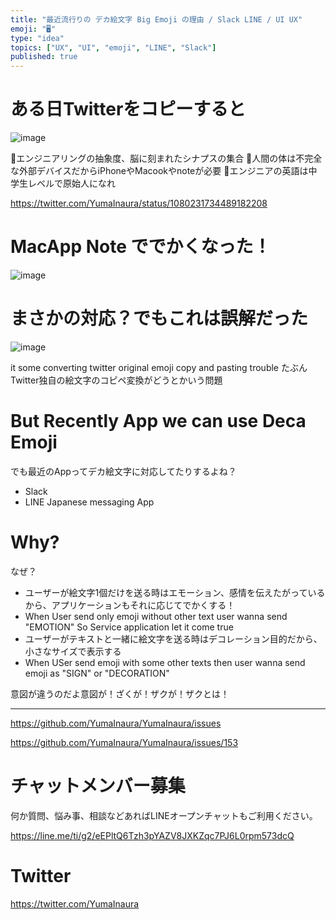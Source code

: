 ```yaml
---
title: "最近流行りの デカ絵文字 Big Emoji の理由 / Slack LINE / UI UX"
emoji: "🖥"
type: "idea"
topics: ["UX", "UI", "emoji", "LINE", "Slack"]
published: true
---
```


# ある日Twitterをコピーすると

![image](https://user-images.githubusercontent.com/13635059/50577515-0b944000-0e6d-11e9-80ff-1d0005bc131d.png)

🤖エンジニアリングの抽象度、脳に刻まれたシナプスの集合
🤖人間の体は不完全な外部デバイスだからiPhoneやMacookやnoteが必要
🤖エンジニアの英語は中学生レベルで原始人になれ

https://twitter.com/YumaInaura/status/1080231734489182208

# MacApp Note ででかくなった！

![image](https://user-images.githubusercontent.com/13635059/50577516-10f18a80-0e6d-11e9-8304-7098416120c3.png)

# まさかの対応？でもこれは誤解だった

![image](https://user-images.githubusercontent.com/13635059/50577530-5ada7080-0e6d-11e9-91e5-f4329fc03e05.png)

it some converting twitter original emoji copy and pasting trouble
たぶんTwitter独自の絵文字のコピペ変換がどうとかいう問題

# But Recently App we can use Deca Emoji

でも最近のAppってデカ絵文字に対応してたりするよね？

- Slack
- LINE Japanese messaging App


# Why?

なぜ？

- ユーザーが絵文字1個だけを送る時はエモーション、感情を伝えたがっているから、アプリケーションもそれに応じてでかくする！
- When User send only emoji without other text user wanna send "EMOTION" So Service application let it come true
- ユーザーがテキストと一緒に絵文字を送る時はデコレーション目的だから、小さなサイズで表示する
- When USer send emoji with some other texts then user wanna send emoji as "SIGN" or "DECORATION"

意図が違うのだよ意図が！ざくが！ザクが！ザクとは！

---

https://github.com/YumaInaura/YumaInaura/issues

https://github.com/YumaInaura/YumaInaura/issues/153








<!-- Update From Qiita API -->

# チャットメンバー募集


何か質問、悩み事、相談などあればLINEオープンチャットもご利用ください。

https://line.me/ti/g2/eEPltQ6Tzh3pYAZV8JXKZqc7PJ6L0rpm573dcQ





# Twitter


https://twitter.com/YumaInaura


<!-- Update From Qiita API -->


